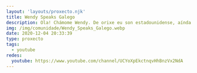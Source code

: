 ```yaml
---
layout: 'layouts/proxecto.njk'
title: Wendy Speaks Galego
description: Ola! Chámome Wendy. De orixe eu son estadounidense, aínda que agora vivo en Portugal. Encántame aprender linguas, e neste momento estou enfocando en galego. Creei esta canle para practicar galego e para coñecer galegofalantes.
img: /img/comunidade/Wendy_Speaks_Galego.webp
date: 2020-12-04 20:33:39
type: proxecto
tags:
  - youtube
redes:
  youtube: https://www.youtube.com/channel/UCYoXpEkctnqvHhBnzVx2NdA
---
```


